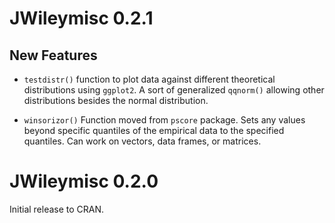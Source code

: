 # JWileymisc 0.2.1

## New Features
* `testdistr()` function to plot data against different theoretical
  distributions using `ggplot2`. A sort of generalized `qqnorm()`
  allowing other distributions besides the normal distribution.

* `winsorizor()` Function moved from `pscore` package. Sets any values
  beyond specific quantiles of the empirical data to the specified
  quantiles. Can work on vectors, data frames, or matrices.

# JWileymisc 0.2.0

Initial release to CRAN.
